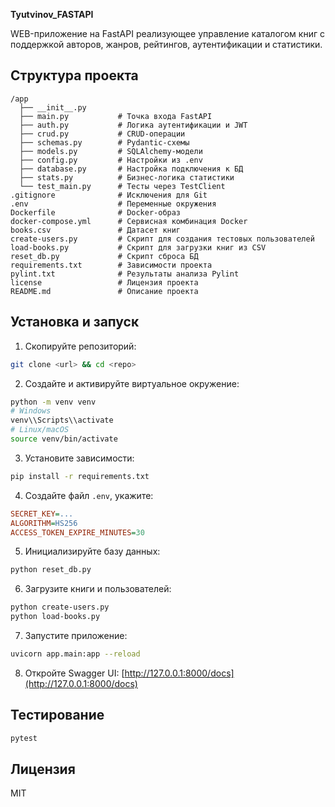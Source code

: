 **Tyutvinov_FASTAPI**

WEB-приложение на FastAPI реализующее управление каталогом книг с поддержкой авторов, жанров, рейтингов, аутентификации и статистики.

## Структура проекта

```text
/app
  ├── __init__.py
  ├── main.py           # Точка входа FastAPI
  ├── auth.py           # Логика аутентификации и JWT
  ├── crud.py           # CRUD-операции
  ├── schemas.py        # Pydantic-схемы
  ├── models.py         # SQLAlchemy-модели
  ├── config.py         # Настройки из .env
  ├── database.py       # Настройка подключения к БД
  ├── stats.py          # Бизнес-логика статистики
  └── test_main.py      # Тесты через TestClient
.gitignore              # Исключения для Git
.env                    # Переменные окружения
Dockerfile              # Docker-образ
docker-compose.yml      # Сервисная комбинация Docker
books.csv               # Датасет книг
create-users.py         # Скрипт для создания тестовых пользователей
load-books.py           # Скрипт для загрузки книг из CSV
reset_db.py             # Скрипт сброса БД
requirements.txt        # Зависимости проекта
pylint.txt              # Результаты анализа Pylint
license                 # Лицензия проекта
README.md               # Описание проекта
```

## Установка и запуск

1. Скопируйте репозиторий:

```bash
git clone <url> && cd <repo>
```

2. Создайте и активируйте виртуальное окружение:

```bash
python -m venv venv
# Windows
venv\\Scripts\\activate
# Linux/macOS
source venv/bin/activate
```

3. Установите зависимости:

```bash
pip install -r requirements.txt
```

4. Создайте файл `.env`, укажите:

```ini
SECRET_KEY=...
ALGORITHM=HS256
ACCESS_TOKEN_EXPIRE_MINUTES=30
```

5. Инициализируйте базу данных:

```bash
python reset_db.py
```

6. Загрузите книги и пользователей:

```bash
python create-users.py
python load-books.py
```

7. Запустите приложение:

```bash
uvicorn app.main:app --reload
```

8. Откройте Swagger UI: [http://127.0.0.1:8000/docs](http://127.0.0.1:8000/docs)

## Тестирование

```bash
pytest
```

## Лицензия

MIT
